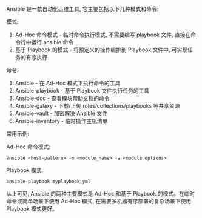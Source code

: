 Ansible 是一款自动化运维工具, 它主要包括以下几种模式和命令:

模式:

1. Ad-Hoc 命令模式 - 临时命令执行模式, 不需要编写 playbook 文件, 直接在命令行中运行 ansible 命令
2. 基于 Playbook 的模式 - 将预定义的操作编排到 Playbook 文件中, 可实现任务的有序执行

命令:

1. Ansible - 在 Ad-Hoc 模式下执行命令的工具
2. Ansible-playbook - 基于 Playbook 文件执行任务的工具 
3. Ansible-doc - 查看模块帮助文档的命令
4. Ansible-galaxy - 下载/上传 roles/collections/playbooks 等共享资源
5. Ansible-vault - 加密解决 Ansible 文件
6. Ansible-inventory - 临时操作主机清单

常用示例:

Ad-Hoc 命令模式:
```
ansible <host-pattern> -m <module_name> -a <module options>
```

Playbook 模式:
```
ansible-playbook myplaybook.yml
```

从上可见, Ansible 的两种主要模式是 Ad-Hoc 和基于 Playbook 的模式。在临时命令或简单场景下使用 Ad-Hoc 模式, 在需要多机器有序部署的复杂场景下使用 Playbook 模式更好。